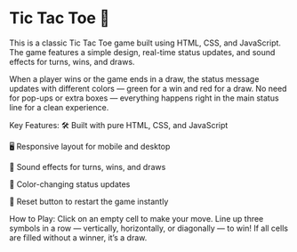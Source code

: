 # Tic Tac Toe 🎯
This is a classic Tic Tac Toe game built using HTML, CSS, and JavaScript.
The game features a simple design, real-time status updates, and sound effects for turns, wins, and draws.

When a player wins or the game ends in a draw, the status message updates with different colors — green for a win and red for a draw. No need for pop-ups or extra boxes — everything happens right in the main status line for a clean experience.

Key Features:
🛠️ Built with pure HTML, CSS, and JavaScript

🖥️ Responsive layout for mobile and desktop

🔔 Sound effects for turns, wins, and draws

🎨 Color-changing status updates

🔄 Reset button to restart the game instantly

How to Play:
Click on an empty cell to make your move. Line up three symbols in a row — vertically, horizontally, or diagonally — to win! If all cells are filled without a winner, it’s a draw.
